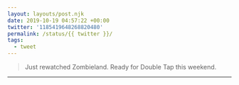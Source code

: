 ```yaml
---
layout: layouts/post.njk
date: 2019-10-19 04:57:22 +00:00
twitter: '1185419648268820480'
permalink: /status/{{ twitter }}/
tags: 
  - tweet
---
```


> Just rewatched Zombieland. Ready for Double Tap this weekend.

---
